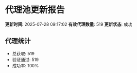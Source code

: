 # 代理池更新报告

**更新时间**: 2025-07-28 09:17:02
**有效代理数量**: 519
**更新状态**:  成功

## 代理统计
- 总获取: 519
- 验证通过: 519
- 成功率: 100%
